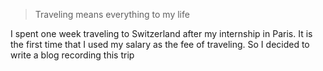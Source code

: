 > Traveling means everything to my life

I spent one week traveling to Switzerland after my internship in Paris. It is the first time that I used my salary as the fee of traveling. So I decided to write a blog recording this trip
